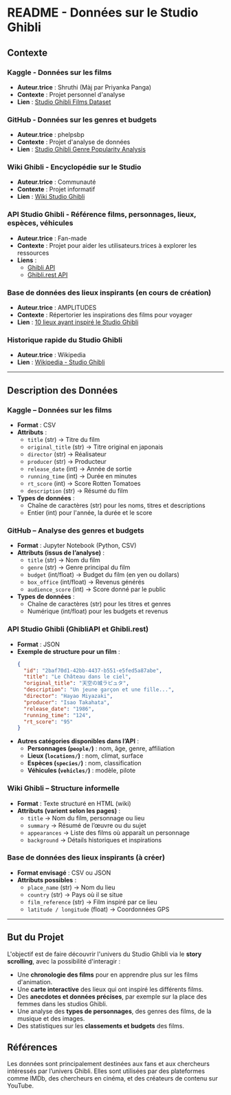 # README - Données sur le Studio Ghibli

## Contexte

### Kaggle - Données sur les films  
- **Auteur.trice** : Shruthi (Màj par Priyanka Panga)  
- **Contexte** : Projet personnel d'analyse  
- **Lien** : [Studio Ghibli Films Dataset](https://www.kaggle.com/datasets/priyankapanga/studio-ghibli-films-dataset)  

### GitHub - Données sur les genres et budgets  
- **Auteur.trice** : phelpsbp  
- **Contexte** : Projet d'analyse de données  
- **Lien** : [Studio Ghibli Genre Popularity Analysis](https://github.com/phelpsbp/Studio-Ghibli-Genre-Popularity-Analysis/blob/main/Studio%20Ghibli%20Genre%20Popularity.ipynb)  

### Wiki Ghibli - Encyclopédie sur le Studio  
- **Auteur.trice** : Communauté  
- **Contexte** : Projet informatif  
- **Lien** : [Wiki Studio Ghibli](https://ghibli.fandom.com/fr/wiki/Wiki_Studio_Ghibli)  

### API Studio Ghibli - Référence films, personnages, lieux, espèces, véhicules  
- **Auteur.trice** : Fan-made  
- **Contexte** : Projet pour aider les utilisateurs.trices à explorer les ressources  
- **Liens** :  
  - [Ghibli API](https://ghibliapi.vercel.app/)  
  - [Ghibli.rest API](https://ghibli.rest/docs/#/)  

### Base de données des lieux inspirants (en cours de création)  
- **Auteur.trice** : AMPLITUDES  
- **Contexte** : Répertorier les inspirations des films pour voyager  
- **Lien** : [10 lieux ayant inspiré le Studio Ghibli](https://www.amplitudes.com/blog/10-lieux-ayant-inspire-le-studio-ghibli-et-miyazaki/)  

### Historique rapide du Studio Ghibli  
- **Auteur.trice** : Wikipedia  
- **Lien** : [Wikipedia - Studio Ghibli](https://fr.wikipedia.org/wiki/Studio_Ghibli)  

---

## Description des Données

### Kaggle – Données sur les films  
- **Format** : CSV  
- **Attributs** :  
  - `title` (str) → Titre du film  
  - `original_title` (str) → Titre original en japonais  
  - `director` (str) → Réalisateur  
  - `producer` (str) → Producteur  
  - `release_date` (int) → Année de sortie  
  - `running_time` (int) → Durée en minutes  
  - `rt_score` (int) → Score Rotten Tomatoes  
  - `description` (str) → Résumé du film  
- **Types de données** :  
  - Chaîne de caractères (str) pour les noms, titres et descriptions  
  - Entier (int) pour l'année, la durée et le score  

### GitHub – Analyse des genres et budgets  
- **Format** : Jupyter Notebook (Python, CSV)  
- **Attributs (issus de l’analyse)** :  
  - `title` (str) → Nom du film  
  - `genre` (str) → Genre principal du film  
  - `budget` (int/float) → Budget du film (en yen ou dollars)  
  - `box_office` (int/float) → Revenus générés  
  - `audience_score` (int) → Score donné par le public  
- **Types de données** :  
  - Chaîne de caractères (str) pour les titres et genres  
  - Numérique (int/float) pour les budgets et revenus  

### API Studio Ghibli (GhibliAPI et Ghibli.rest)  
- **Format** : JSON  
- **Exemple de structure pour un film** :  
  ```json  
  {  
    "id": "2baf70d1-42bb-4437-b551-e5fed5a87abe",  
    "title": "Le Château dans le ciel",  
    "original_title": "天空の城ラピュタ",  
    "description": "Un jeune garçon et une fille...",  
    "director": "Hayao Miyazaki",  
    "producer": "Isao Takahata",  
    "release_date": "1986",  
    "running_time": "124",  
    "rt_score": "95"  
  }  
  ```  
- **Autres catégories disponibles dans l’API** :  
  - **Personnages (`people/`)** : nom, âge, genre, affiliation  
  - **Lieux (`locations/`)** : nom, climat, surface  
  - **Espèces (`species/`)** : nom, classification  
  - **Véhicules (`vehicles/`)** : modèle, pilote  

### Wiki Ghibli – Structure informelle  
- **Format** : Texte structuré en HTML (wiki)  
- **Attributs (varient selon les pages)** :  
  - `title` → Nom du film, personnage ou lieu  
  - `summary` → Résumé de l’œuvre ou du sujet  
  - `appearances` → Liste des films où apparaît un personnage  
  - `background` → Détails historiques et inspirations  

### Base de données des lieux inspirants (à créer)  
- **Format envisagé** : CSV ou JSON  
- **Attributs possibles** :  
  - `place_name` (str) → Nom du lieu  
  - `country` (str) → Pays où il se situe  
  - `film_reference` (str) → Film inspiré par ce lieu  
  - `latitude / longitude` (float) → Coordonnées GPS  

---

## But du Projet  
L'objectif est de faire découvrir l'univers du Studio Ghibli via le **story scrolling**, avec la possibilité d'interagir :  
- Une **chronologie des films** pour en apprendre plus sur les films d'animation.  
- Une **carte interactive** des lieux qui ont inspiré les différents films.  
- Des **anecdotes et données précises**, par exemple sur la place des femmes dans les studios Ghibli.  
- Une analyse des **types de personnages**, des genres des films, de la musique et des images.  
- Des statistiques sur les **classements et budgets** des films.  

## Références  
Les données sont principalement destinées aux fans et aux chercheurs intéressés par l’univers Ghibli. Elles sont utilisées par des plateformes comme IMDb, des chercheurs en cinéma, et des créateurs de contenu sur YouTube.  



